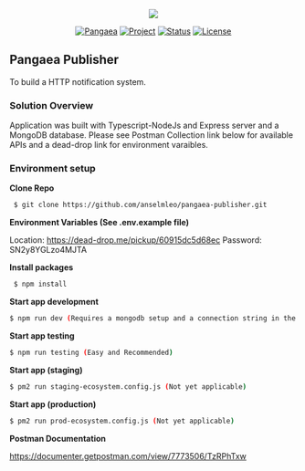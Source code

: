 <p align="center"><img id="header-logo" src="https://static1.squarespace.com/static/5e97609b92c1f41a35bfa25b/t/5f3eac15a3886f571f924d69/1612303090863/?format=1500w" /></p>

<p align="center">
<a href="#"><img src="https://img.shields.io/badge/company-pangaea-blue" alt="Pangaea"></a>
<a href="#"><img src="https://img.shields.io/badge/project-pangaea-f39f37" alt="Project"></a>
<a href="#"><img src="https://img.shields.io/badge/status-done-4ac75e" alt="Status"></a>
<a href="#"><img src="https://img.shields.io/badge/licence-mit-f39f37" alt="License"></a>
</p>

## Pangaea Publisher

To build a HTTP notification system.

### Solution Overview

Application was built with Typescript-NodeJs and Express server and a MongoDB
database. Please see Postman Collection link below for available APIs and a
dead-drop link for environment varaibles.

### Environment setup

**Clone Repo**

```sh
 $ git clone https://github.com/anselmleo/pangaea-publisher.git
```

**Environment Variables (See .env.example file)**

Location: https://dead-drop.me/pickup/60915dc5d68ec Password: SN2y8YGLzo4MJTA

**Install packages**

```sh
 $ npm install
```

**Start app development**

```sh
$ npm run dev (Requires a mongodb setup and a connection string in the env file)
```

**Start app testing**

```sh
$ npm run testing (Easy and Recommended)
```

**Start app (staging)**

```sh
$ pm2 run staging-ecosystem.config.js (Not yet applicable)
```

**Start app (production)**

```sh
$ pm2 run prod-ecosystem.config.js (Not yet applicable)
```

**Postman Documentation**

https://documenter.getpostman.com/view/7773506/TzRPhTxw
